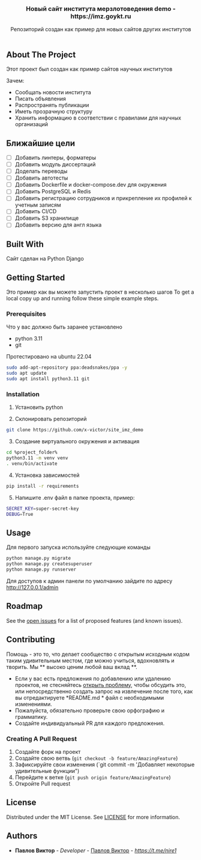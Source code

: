 <br/>
<p align="center">
  <h3 align="center">Новый сайт института мерзлотоведения demo - https://imz.goykt.ru</h3>

  <p align="center">
    Репозиторий создан как пример для новых сайтов других институтов
    <br/>
    <br/>
  </p>
</p>

## About The Project

Этот проект был создан как пример сайтов научных институтов

Зачем:

* Сообщать новости института
* Писать объявления
* Распространять публикации
* Иметь прозрачную структуру
* Хранить информацию в соответствии с правилами для научных организаций

## Ближайшие цели

- [ ] Добавить линтеры, форматеры
- [ ] Добавить модуль диссертаций
- [ ] Доделать переводы
- [ ] Добавить автотесты
- [ ] Добавить Dockerfile и docker-compose.dev для окружения
- [ ] Добавить PostgreSQL и Redis
- [ ] Добавить регистрацию сотрудников и прикрепление их профилей к учетным записям
- [ ] Добавить CI/CD
- [ ] Добавить S3 хранилище
- [ ] Добавить версию для англ языка

## Built With

Сайт сделан на Python Django

## Getting Started

Это пример как вы можете запустить проект в несколько шагов
To get a local copy up and running follow these simple example steps.

### Prerequisites

Что у вас должно быть заранее установлено

* python 3.11
* git

Протестировано на ubuntu 22.04

```sh
sudo add-apt-repository ppa:deadsnakes/ppa -y
sudo apt update
sudo apt install python3.11 git
```

### Installation

1. Установить python

2. Склонировать репозиторий

```sh
git clone https://github.com/x-victor/site_imz_demo
```

3. Создание виртуального окружения и активация

```sh
cd %project_folder%
python3.11 -m venv venv
. venv/bin/activate
```

4. Установка зависимостей

```sh
pip install -r requirements
```

5. Напишите .env файл в папке проекта, пример:

```sh
SECRET_KEY=super-secret-key
DEBUG=True
```

## Usage

Для первого запуска используйте следующие команды

```sh
python manage.py migrate
python manage.py createsuperuser
python manage.py runserver
```

Для доступов к админ панели по умолчанию зайдите по адресу http://127.0.0.1/admin

## Roadmap

See the [open issues](https://github.com/x-victor/imz_site_demo/issues) for a list of proposed features (and known
issues).

## Contributing

Помощь - это то, что делает сообщество с открытым исходным кодом таким удивительным местом, где можно учиться,
вдохновлять и творить. Мы ** высоко ценим любой ваш вклад **.

* Если у вас есть предложения по добавлению или удалению проектов, не
  стесняйтесь [открыть проблему](https://github.com/x-victor/imz_site_demo/issues/new ), чтобы обсудить это, или
  непосредственно создать запрос на извлечение после того, как вы отредактируете *README.md * файл с необходимыми
  изменениями.
* Пожалуйста, обязательно проверьте свою орфографию и грамматику.
* Создайте индивидуальный PR для каждого предложения.

### Creating A Pull Request

1. Создайте форк на проект
2. Создайте свою ветвь (`git checkout -b feature/AmazingFeature`)
3. Зафиксируйте свои изменения (`git commit -m 'Добавляет некоторые удивительные функции")
4. Перейдите к ветке (`git push origin feature/AmazingFeature`)
5. Откройте Pull request

## License

Distributed under the MIT License. See [LICENSE](https://github.com/x-victor/imz_site_demo/blob/main/LICENSE.md) for
more information.

## Authors

* **Павлов Виктор** - *Developer* - [Павлов Виктор](https://github.com/x-victor/) - *https://t.me/nire1*
